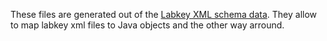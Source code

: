 These files are generated out of the [Labkey XML schema data](../../../../../xml-schemas/labkey).
They allow to map labkey xml files to Java objects and the other way arround.